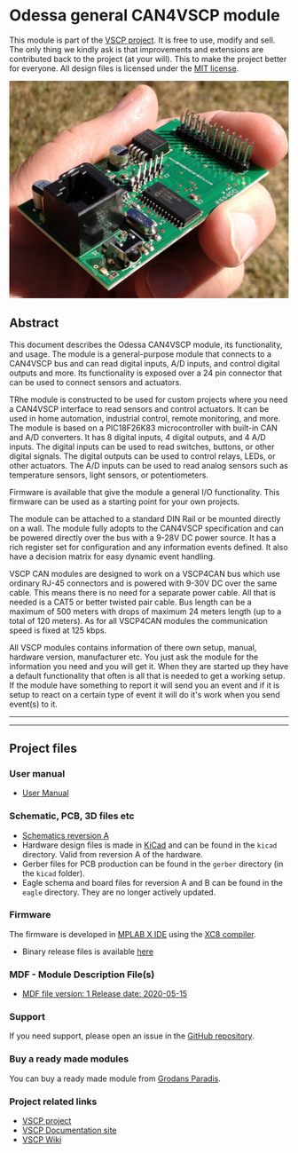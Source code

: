 <h1>Odessa general CAN4VSCP module</h1>

This module is part of the [VSCP project](https://www.vscp.org).  It is free to use, modify and sell. The only thing we kindly ask is that improvements and extensions are contributed back to the project (at your will). This to make the project better for everyone. All design files is licensed under the [MIT license](https://en.wikipedia.org/wiki/MIT_License).

<img src="docs/images/odessa17.png" width="600">

## Abstract

This document describes the Odessa CAN4VSCP module, its functionality, and usage.
The module is a general-purpose module that connects to a CAN4VSCP bus and can read digital inputs, A/D inputs, and control digital outputs and more. Its functionality is exposed over a 24 pin connector that can be used to connect sensors and actuators.

TRhe module is constructed to be used for custom projects where you need a CAN4VSCP interface to read sensors and control actuators. It can be used in home automation, industrial control, remote monitoring, and more. The module is based on a PIC18F26K83 microcontroller with built-in CAN and A/D converters. It has 8 digital inputs, 4 digital outputs, and 4 A/D inputs. The digital inputs can be used to read switches, buttons, or other digital signals. The digital outputs can be used to control relays, LEDs, or other actuators. The A/D inputs can be used to read analog sensors such as temperature sensors, light sensors, or potentiometers.

Firmware is available that give the module a general I/O functionality. This firmware can be used as a starting point for your own projects.

The module can be attached to a standard DIN Rail or be mounted directly on a wall. 
The module fully adopts to the CAN4VSCP specification and can be powered directly over the bus with a 9-28V DC power source. It has a rich register set for configuration and any information events defined. It also have a decision matrix for easy dynamic event handling.

VSCP CAN modules are designed to work on a VSCP4CAN bus which use ordinary RJ-45 connectors and is powered with 9-30V DC over the same cable. This means there is no need for a separate power cable. All that is needed is a CAT5 or better twisted pair cable. Bus length can be a maximum of 500 meters with drops of maximum 24 meters length (up to a total of 120 meters). As for all VSCP4CAN modules the communication speed is fixed at 125 kbps.

All VSCP modules contains information of there own setup, manual, hardware version, manufacturer etc. You just ask the module for the information you need and you will get it. When they are started up they have a default functionality that often is all that is needed to get a working setup. If the module have something to report it will send you an event and if it is setup to react on a certain type of event it will do it's work when you send event(s) to it.

<hr>

---

## Project files

### User manual
  * [User Manual](https://grodansparadis.github.io/can4vscp-odessa/#)

### Schematic, PCB, 3D files etc
  * [Schematics reversion A](https://github.com/grodansparadis/can4vscp-odessa/blob/master/eagle/odessa_sch_rev_a.png)
  * Hardware design files is made in [KiCad](https://kicad.org) and can be found in the `kicad` directory. Valid from reversion A of the hardware.
  * Gerber files for PCB production can be found in the `gerber` directory (in the `kicad` folder).
  * Eagle schema and board files for reversion A and B can be found in the `eagle` directory. They are no longer actively updated.

 ### Firmware

 The firmware is developed in [MPLAB X IDE](https://www.microchip.com/mplab/mplab-x-ide) using the [XC8 compiler](https://www.microchip.com/mplab/compilers).

  * Binary release files is available [here](https://github.com/grodansparadis/can4vscp-odessa/releases)

### MDF - Module Description File(s)
  * [MDF file version: 1 Release date: 2020-05-15](http://www.eurosource.se/odessa001.xml)

### Support
If you need support, please open an issue in the [GitHub repository](https://github.com/grodansparadis/can4vscp-odessa/issues).

### Buy a ready made modules
You can buy a ready made module from [Grodans Paradis](http://www.grodansparadis.com).

### Project related links
  * [VSCP project](https://www.vscp.org)
  * [VSCP Documentation site](https://docs.vscp.org/)
  * [VSCP Wiki](https://github.com/grodansparadis/vscp/wiki)

